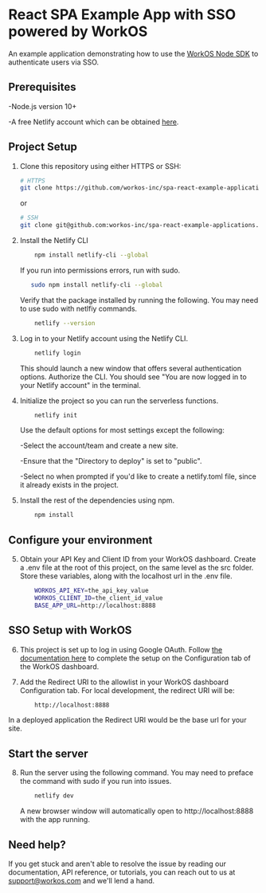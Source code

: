 # React SPA Example App with SSO powered by WorkOS

An example application demonstrating how to use the  [WorkOS Node SDK](https://github.com/workos-inc/workos-node) to authenticate users via SSO. 


## Prerequisites
-Node.js version 10+

-A free Netlify account which can be obtained [here](https://netlify.com). 

## Project Setup
1. Clone this repository using either HTTPS or SSH: 
    ```bash
    # HTTPS
    git clone https://github.com/workos-inc/spa-react-example-applications.git
    ```
    or

    ```bash
    # SSH
    git clone git@github.com:workos-inc/spa-react-example-applications.git
    ```

1. Install the Netlify CLI 
    
    ```bash
        npm install netlify-cli --global
    ```
    If you run into permissions errors, run with sudo. 
    
    ```bash
       sudo npm install netlify-cli --global
    ```
    Verify that the package installed by running the following. You may need to use sudo with netlfiy commands. 
    
    ```bash
        netlify --version
    ```
2. Log in to your Netlify account using the Netlify CLI. 
    ```bash
        netlify login
    ```
    This should launch a new window that offers several authentication options. Authorize the CLI. You should see "You are now logged in to your Netlify account" in the terminal. 

3. Initialize the project so you can run the serverless functions. 
    
    ```bash
        netlify init
    ```
    Use the default options for most settings except the following:

    -Select the account/team and create a new site. 

    -Ensure that the "Directory to deploy" is set to "public". 

    -Select no when prompted if you'd like to create a netlify.toml file, since it already exists in the project. 

4. Install the rest of the dependencies using npm. 
    
    ```bash
        npm install
    ```

## Configure your environment

5. Obtain your API Key and Client ID from your WorkOS dashboard. Create a .env file at the root of this project, on the same level as the src folder. Store these variables, along with the localhost url in the .env file. 
    ```bash
        WORKOS_API_KEY=the_api_key_value
        WORKOS_CLIENT_ID=the_client_id_value
        BASE_APP_URL=http://localhost:8888
    ```

## SSO Setup with WorkOS

6. This project is set up to log in using Google OAuth. Follow [the documentation here](https://workos.com/docs/integrations/g-suite-oauth) to complete the setup on the Configuration tab of the WorkOS dashboard. 

7. Add the Redirect URI to the allowlist in your WorkOS dashboard Configuration tab. For local development, the redirect URI will be:
    
    ```bash
        http://localhost:8888
    ```
In a deployed application the Redirect URI would be the base url for your site. 

## Start the server

8. Run the server using the following command. You may need to preface the command with sudo if you run into issues. 
    
    ```bash
        netlify dev
    ```
    A new browser window will automatically open to http://localhost:8888 with the app running. 

## Need help?

If you get stuck and aren't able to resolve the issue by reading our documentation, API reference, or tutorials, you can reach out to us at support@workos.com and we'll lend a hand.